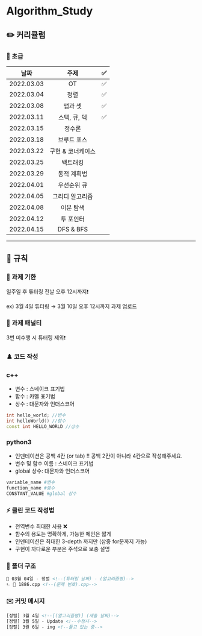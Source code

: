 # Algorithm_Study

## ✏️ 커리큘럼   
### 🌙 초급
|    날짜    | 주제 | ✅ |
|:----------:|:----:| :--: |
| 2022.03.03 |  OT  | ✅ |
| 2022.03.04 |정렬|✅|
| 2022.03.08 |맵과 셋|✅|
| 2022.03.11 |스택, 큐, 덱|✅|
| 2022.03.15 |정수론||
| 2022.03.18 |브루트 포스||
| 2022.03.22 |구현 & 코너케이스||
| 2022.03.25 |백트래킹||
| 2022.03.29 |동적 계획법||
| 2022.04.01 |우선순위 큐||
| 2022.04.05 |그리디 알고리즘||
| 2022.04.08 |이분 탐색||
| 2022.04.12 |투 포인터||
| 2022.04.15 |DFS & BFS||
---

## 🤙 규칙

### 🎉 과제 기한

일주일 후 튜터링 전날 오후 12시까지❗

ex) 3월 4일 튜터링 → 3월 10일 오후 12시까지 과제 업로드

### 📌 과제 패널티

3번 미수행 시 튜터링 제외❗

### ♟️ 코드 작성
### c++
- 변수 : 스네이크 표기법
- 함수 : 카멜 표기법
- 상수 : 대문자와 언더스코어

```cpp
int hello_world; //변수
int helloWorld() //함수
const int HELLO_WORLD //상수
```
### python3
- 인덴테이션은 공백 4칸 (or tab)
‼ 공백 2칸이 아니라 4칸으로 작성해주세요.
- 변수 및 함수 이름 : 스네이크 표기법
- global 상수: 대문자와 언더스코어 

```py
variable_name #변수
function_name #함수
CONSTANT_VALUE #global 상수
```

### ⚡ 클린 코드 작성법

- 전역변수 최대한 사용 ❌
- 함수의 용도는 명확하게, 가능한 메인은 짧게
- 인덴테이션은 최대한 3-depth 까지만 (삼중 for문까지 가능)
- 구현이 까다로운 부분은 주석으로 보충 설명

### 📁 폴더 구조

```html
📁 03월 04일 - 정렬 <!--(튜터링 날짜) - (알고리즘명)-->
ㄴ 📄 1886.cpp <!--(문제 번호).cpp-->
```

### ✉️ 커밋 메시지

```html
[정렬] 3월 4일 <!--[(알고리즘명)] (제출 날짜)-->
[정렬] 3월 5일 - Update <!--수정시-->
[정렬] 3월 6일 - ing <!--풀고 있는 중-->
```

